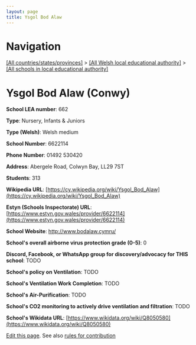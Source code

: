 ```yaml
---
layout: page
title: Ysgol Bod Alaw
---
```

# Navigation

[[All countries/states/provinces]](../../..) > [[All Welsh local educational authority]](../..) > [[All schools in local educational authority]](..)

# Ysgol Bod Alaw (Conwy)

**School LEA number**: 662

**Type**: Nursery, Infants & Juniors

**Type (Welsh)**: Welsh medium

**School Number**: 6622114

**Phone Number**: 01492 530420

**Address**: Abergele Road, Colwyn Bay, LL29 7ST

**Students**: 313

**Wikipedia URL**: [https://cy.wikipedia.org/wiki/Ysgol_Bod_Alaw](https://cy.wikipedia.org/wiki/Ysgol_Bod_Alaw)

**Estyn (Schools Inspectorate) URL**: [https://www.estyn.gov.wales/provider/6622114](https://www.estyn.gov.wales/provider/6622114)

**School Website**: http://www.bodalaw.cymru/

**School's overall airborne virus protection grade (0-5)**: 0

**Discord, Facebook, or WhatsApp group for discovery/advocacy for THIS school**: TODO

**School's policy on Ventilation**: TODO

**School's Ventilation Work Completion**: TODO

**School's Air-Purification**: TODO

**School's CO2 monitoring to actively drive ventilation and filtration**: TODO

**School's Wikidata URL**: [https://www.wikidata.org/wiki/Q8050580](https://www.wikidata.org/wiki/Q8050580)




[Edit this page](https://github.com/VentilationProject/Wales/edit/prif/./Conwy/Ysgol_Bod_Alaw.md). See also [rules for contribution](../../../contribution-rules/)